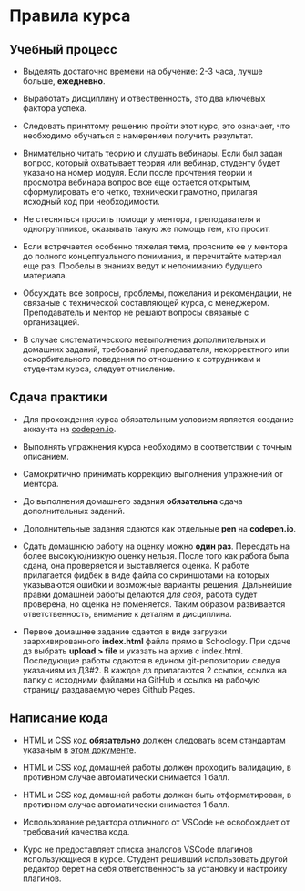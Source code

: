 # Правила курса

## Учебный процесс

* Выделять достаточно времени на обучение: 2-3 часа, лучше больше,
  **ежедневно**.

* Выработать дисциплину и отвественность, это два ключевых фактора успеха.

* Следовать принятому решению пройти этот курс, это означает, что необходимо
  обучаться с намерением получить результат.

* Внимательно читать теорию и слушать вебинары. Если был задан вопрос, который
  охватывает теория или вебинар, студенту будет указано на номер модуля. Если
  после прочтения теории и просмотра вебинара вопрос все еще остается открытым,
  сформулировать его четко, технически грамотно, прилагая исходный код при
  необходимости.

* Не стесняться просить помощи у ментора, преподавателя и одногруппников,
  оказывать такую же помощь тем, кто просит.

* Если встречается особенно тяжелая тема, проясните ее у ментора до полного
  концептуального понимания, и перечитайте материал еще раз. Пробелы в знаниях
  ведут к непониманию будущего материала.

* Обсуждать все вопросы, проблемы, пожелания и рекомендации, не связаные с
  технической составляющей курса, с менеджером. Преподаватель и ментор не решают
  вопросы связаные с организацией.

* В случае систематического невыполнения дополнительных и домашних заданий,
  требований преподавателя, некорректного или оскорбительного поведения по
  отношению к сотрудникам и студентам курса, следует отчисление.

## Сдача практики

* Для прохождения курса обязательным условием является создание аккаунта на
  [codepen.io](https://codepen.io/).

* Выполнять упражнения курса необходимо в соответствии с точным описанием.

* Самокритично принимать коррекцию выполнения упражнений от ментора.

* До выполнения домашнего задания **обязательна** сдача дополнительных заданий.

* Дополнительные задания сдаются как отдельные **pen** на **codepen.io**.

* Сдать домашнюю работу на оценку можно **один раз**. Пересдать на более
  высокую/низкую оценку нельзя. После того как работа была сдана, она
  проверяется и выставляется оценка. К работе прилагается фидбек в виде файла со
  скриншотами на которых указываются ошибки и возможные варианты решения.
  Дальнейшие правки домашней работы делаются _для себя_, работа будет проверена,
  но оценка не поменяется. Таким образом развивается ответственность, внимание к
  деталям и дисциплина.

* Первое домашнее задание сдается в виде загрузки заархивированного
  **index.html** файла прямо в Schoology. При сдаче дз выбрать **upload > file**
  и указать на архив с index.html. Последующие работы сдаются в едином
  git-репозитории следуя указаниям из ДЗ#2. В каждое дз прилагаются 2 ссылки,
  ссылка на папку с исходними файлами на GitHub и ссылка на рабочую страницу
  раздаваемую через Github Pages.

## Написание кода

* HTML и CSS код **обязательно** должен следовать всем стандартам указаным в
  [этом документе](http://sadcitizen.me/code-guide/).

* HTML и CSS код домашней работы должен проходить валидацию, в противном случае
  автоматически снимается 1 балл.

* HTML и CSS код домашней работы должен быть отформатирован, в противном случае
  автоматически снимается 1 балл.

* Использование редактора отличного от VSCode не освобождает от требований
  качества кода.

* Курс не предоставляет списка аналогов VSCode плагинов использующиеся в курсе.
  Студент решивший использовать другой редактор берет на себя ответственность за
  установку и настройку плагинов.
